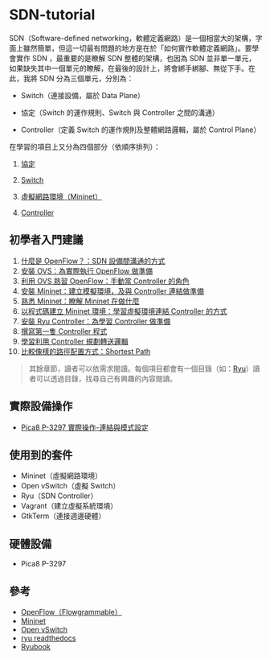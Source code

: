 # SDN-tutorial

SDN（Software-defined networking，軟體定義網路）是一個相當大的架構，字面上雖然簡單，但這一切最有問題的地方是在於「如何實作軟體定義網路」。要學會實作 SDN ，最重要的是瞭解 SDN 整體的架構，也因為 SDN 並非單一單元，如果缺失其中一個單元的瞭解，在最後的設計上，將會綁手綁腳、無從下手。在此，我將 SDN 分為三個單元，分別為：

* Switch（連接設備，屬於 Data Plane）

* 協定（Switch 的運作規則、Switch 與 Controller 之間的溝通）

* Controller（定義 Switch 的運作規則及整體網路邏輯，屬於 Control Plane）

在學習的項目上又分為四個部分（依順序排列）：

1. [協定](https://github.com/OSE-Lab/Learning-SDN/tree/master/Protocols/)

2. [Switch](https://github.com/OSE-Lab/Learning-SDN/tree/master/Switch/)

3. [虛擬網路環境（Mininet）](https://github.com/OSE-Lab/Learning-SDN/tree/master/Mininet)

4. [Controller](https://github.com/OSE-Lab/Learning-SDN/tree/master/Controller/)

## 初學者入門建議

1. [什麼是 OpenFlow？：SDN 設備間溝通的方式](https://github.com/OSE-Lab/Learning-SDN/tree/master/Protocols/OpenFlow)
2. [安裝 OVS：為實際執行 OpenFlow 做準備](https://github.com/OSE-Lab/Learning-SDN/tree/master/Switch/OpenvSwitch/InstallwithSourceCode)
3. [利用 OVS 熟習 OpenFlow：手動當 Controller 的角色](https://github.com/OSE-Lab/Learning-SDN/tree/master/Switch/OpenvSwitch/Walkthrough)
4. [安裝 Mininet：建立模擬環境，及與 Controller 連結做準備](https://github.com/OSE-Lab/Learning-SDN/tree/master/Mininet/Install)
5. [熟悉 Mininet：瞭解 Mininet 在做什麼](https://github.com/OSE-Lab/Learning-SDN/tree/master/Mininet/CreateWorkflow)
6. [以程式碼建立 Mininet 環境：學習虛擬環境連結 Controller 的方式](https://github.com/OSE-Lab/Learning-SDN/tree/master/Mininet/MininetEnvCreate)
7. [安裝 Ryu Controller：為學習 Controller 做準備](https://github.com/OSE-Lab/Learning-SDN/tree/master/Controller/Ryu/Install)
8. [撰寫第一隻 Controller 程式](https://github.com/OSE-Lab/Learning-SDN/tree/master/Controller/Ryu/FirstRyuApplication)
9. [學習利用 Controller 規劃轉送邏輯](https://github.com/OSE-Lab/Learning-SDN/tree/master/Controller/Ryu/ControlFlow)
10. [比較像樣的路徑配置方式：Shortest Path](https://github.com/OSE-Lab/Learning-SDN/tree/master/Controller/Ryu/ShortestPath)

> 其餘章節，讀者可以依需求閱讀。每個項目都會有一個目錄（如：[Ryu](https://github.com/OSE-Lab/Learning-SDN/tree/master/Controller/Ryu)）讀者可以透過目錄，找尋自己有興趣的內容閱讀。

## 實際設備操作

* [Pica8 P-3297 實際操作-連結與模式設定](https://github.com/OSE-Lab/Learning-SDN/tree/master/Pica8-P-3297/ConnectAndSetEnvironment)

## 使用到的套件
* Mininet（虛擬網路環境）
* Open vSwitch（虛擬 Switch）
* Ryu（SDN Controller）
* Vagrant（建立虛擬系統環境）
* GtkTerm（連接週邊硬體）

## 硬體設備
* Pica8 P-3297

## 參考
* [OpenFlow（Flowgrammable）](http://flowgrammable.org/sdn/openflow/classifiers/#tab_ofp_1_0)
* [Mininet](http://mininet.org/)
* [Open vSwitch](https://github.com/openvswitch/ovs)
* [ryu readthedocs](http://ryu.readthedocs.io/en/latest/getting_started.html)
* [Ryubook](https://osrg.github.io/ryu/resources.html)

